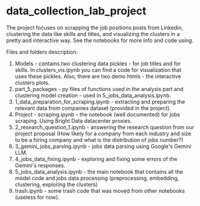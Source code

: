 # data_collection_lab_project
The project focuses on scrapping the job positions posts from Linkedin, clustering the data like skills and titles, and visualizing the clusters in a pretty and interactive way. See the notebooks for more info and code using.

Files and folders description:
1. Models - contains two clustering data pickles - for job titles and for skills. In clusters_vis.ipynb you can find a code for visualization that uses these pickles. Also, there are two demo htmls - the interactive clusters plots.
2. part_5_packages - py files of functions used in the analysis part and clustering model creation - used in 5_jobs_data_analysis.ipynb.
3. 1_data_preparation_for_scraping.ipynb - extracting and preparing the relevant data from companies dataset (provided in the project).
4. Project - scraping.ipynb - the notebook (well documented) for jobs scraping. Using Bright Data datacenter proxies.
5. 2_research_question_1.ipynb - answering the research question from our project proposal (How likely for a company from each industry and size to be a hiring company and what is
the distribution of jobs number?)
6. 3_gemini_jobs_parsing.ipynb - jobs data parsing using Google's Gemini LLM.
7. 4_jobs_data_fixing.ipynb - exploring and fixing some errors of the Gemini's responses.
8. 5_jobs_data_analysis.ipynb - the main notebook that contains all the model code and jobs data processing (preprocessing, embedding, clustering, exploring the clusters)
9. trash.ipynb - some trash code that was moved from other notebooks (useless for now).
